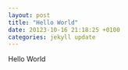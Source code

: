 ```yaml
---
layout: post
title: "Hello World"
date: 20123-10-16 21:18:25 +0100
categories: jekyll update
---
```

Hello World
